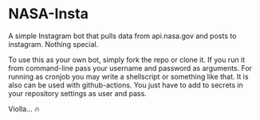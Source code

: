 # NASA-Insta
A simple Instagram bot that pulls data from api.nasa.gov and posts to instagram. Nothing special.

To use this as your own bot, simply fork the repo or clone it.
If you run it from command-line pass your username and password as arguments. For running as cronjob you may write a shellscript or something like that.
It is also can be used with github-actions. You just have to add to secrets in your repository settings as user and pass.

Violla... :fire:
